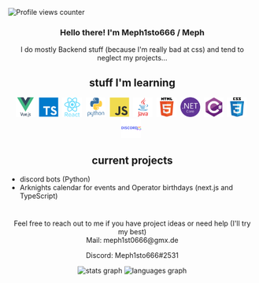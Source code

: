 ![Profile views counter](https://komarev.com/ghpvc/?username=Meph1sto666&&style=flat-square)

### <div align="center">Hello there! I'm Meph1sto666 / Meph </div>

<div align="center">I do mostly Backend stuff (because I'm really bad at css) and tend to neglect my projects...</div>

## <div align="center">stuff I'm learning</div>
<div align="center">
  <img src="https://github.com/devicons/devicon/blob/master/icons/vuejs/vuejs-original-wordmark.svg" title="Vuejs" alt="Vuejs" width="40" height="40"/>&nbsp;
  <img src="https://github.com/devicons/devicon/blob/master/icons/typescript/typescript-original.svg" title="TypeScript" alt="TypeScript" width="40" height="40"/>&nbsp;
  <img src="https://github.com/devicons/devicon/blob/master/icons/react/react-original-wordmark.svg" title="React" alt="React" width="40" height="40"/>&nbsp;
  <img src="https://github.com/devicons/devicon/blob/master/icons/python/python-original-wordmark.svg" title="Python" alt="Python" width="40" height="40"/>&nbsp;
  <img src="https://github.com/devicons/devicon/blob/master/icons/javascript/javascript-original.svg" title="JavaScript" alt="JavaScript" width="40" height="40"/>&nbsp;
  <img src="https://github.com/devicons/devicon/blob/master/icons/java/java-original-wordmark.svg" title="Java" alt="Java" width="40" height="40"/>&nbsp;
  <img src="https://github.com/devicons/devicon/blob/master/icons/html5/html5-original-wordmark.svg" title="HTML5" alt="HTML5" width="40" height="40"/>&nbsp;
  <img src="https://github.com/devicons/devicon/blob/master/icons/dotnetcore/dotnetcore-original.svg" title=".Net" alt=".net" width="40" height="40"/>&nbsp;
  <img src="https://github.com/devicons/devicon/blob/master/icons/csharp/csharp-original.svg" title="C#" alt="C#" width="40" height="40"/>&nbsp;
  <img src="https://github.com/devicons/devicon/blob/master/icons/css3/css3-original-wordmark.svg" title="CSS3" alt="CSS3" width="40" height="40"/>&nbsp;
  <img src="https://github.com/devicons/devicon/blob/master/icons/discordjs/discordjs-original-wordmark.svg" title="DiscordJS" alt="DiscordJS" width="40" height="40"/>&nbsp;
</div>

## <div align="center">current projects</div>

- discord bots (Python)
- Arknights calendar for events and Operator birthdays (next.js and TypeScript)

#

<div align="center">Feel free to reach out to me if you have project ideas or need help (I'll try my best)</div>
<div align="center">
  Mail: meph1st0666@gmx.de
  
  Discord: Meph1sto666#2531
</div>

<div align="center">
  <img src="https://github-readme-stats.vercel.app/api?hide_title=false&hide_rank=false&show_icons=true&include_all_commits=true&count_private=true&disable_animations=false&theme=nord&locale=en&hide_border=false&username=Meph1sto666" height="150" alt="stats graph"  />
  <img src="https://github-readme-stats.vercel.app/api/top-langs?locale=de&hide_title=false&layout=compact&card_width=320&langs_count=5&theme=nord&hide_border=false&username=Meph1sto666" height="150" alt="languages graph"  />
</div>
